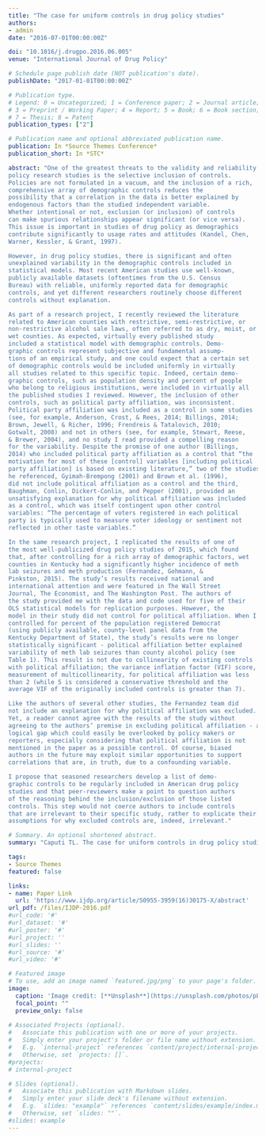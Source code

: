 ```yaml
---
title: "The case for uniform controls in drug policy studies"
authors:
- admin
date: "2016-07-01T00:00:00Z"

doi: "10.1016/j.drugpo.2016.06.005"
venue: "International Journal of Drug Policy"

# Schedule page publish date (NOT publication's date). 
publishDate: "2017-01-01T00:00:00Z"

# Publication type.
# Legend: 0 = Uncategorized; 1 = Conference paper; 2 = Journal article;
# 3 = Preprint / Working Paper; 4 = Report; 5 = Book; 6 = Book section;
# 7 = Thesis; 8 = Patent 
publication_types: ["2"]

# Publication name and optional abbreviated publication name. 
publication: In *Source Themes Conference*
publication_short: In *STC*

abstract: "One of the greatest threats to the validity and reliability of drug
policy research studies is the selective inclusion of controls.
Policies are not formulated in a vacuum, and the inclusion of a rich,
comprehensive array of demographic controls reduces the
possibility that a correlation in the data is better explained by
endogenous factors than the studied independent variable.
Whether intentional or not, exclusion (or inclusion) of controls
can make spurious relationships appear significant (or vice versa).
This issue is important in studies of drug policy as demographics
contribute significantly to usage rates and attitudes (Kandel, Chen,
Warner, Kessler, & Grant, 1997).

However, in drug policy studies, there is significant and often
unexplained variability in the demographic controls included in
statistical models. Most recent American studies use well-known,
publicly available datasets (oftentimes from the U.S. Census
Bureau) with reliable, uniformly reported data for demographic
controls, and yet different researchers routinely choose different
controls without explanation.

As part of a research project, I recently reviewed the literature
related to American counties with restrictive, semi-restrictive, or
non-restrictive alcohol sale laws, often referred to as dry, moist, or
wet counties. As expected, virtually every published study
included a statistical model with demographic controls. Demo-
graphic controls represent subjective and fundamental assump-
tions of an empirical study, and one could expect that a certain set
of demographic controls would be included uniformly in virtually
all studies related to this specific topic. Indeed, certain demo-
graphic controls, such as population density and percent of people
who belong to religious institutions, were included in virtually all
the published studies I reviewed. However, the inclusion of other
controls, such as political party affiliation, was inconsistent.
Political party affiliation was included as a control in some studies
(see, for example, Anderson, Crost, & Rees, 2014; Billings, 2014;
Brown, Jewell, & Richer, 1996; Frendreis & Tatalovich, 2010;
Gotwalt, 2008) and not in others (see, for example, Stewart, Reese,
& Brewer, 2004), and no study I read provided a compelling reason
for the variability. Despite the promise of one author (Billings,
2014) who included political party affiliation as a control that “the
motivation for most of these [control] variables [including political
party affiliation] is based on existing literature,” two of the studies
he referenced, Gyimah-Brempong (2001) and Brown et al. (1996),
did not include political affiliation as a control and the third,
Baughman, Conlin, Dickert-Conlin, and Pepper (2001), provided an
unsatisfying explanation for why political affiliation was included
as a control, which was itself contingent upon other control
variables: “The percentage of voters registered in each political
party is typically used to measure voter ideology or sentiment not
reflected in other taste variables.”

In the same research project, I replicated the results of one of
the most well-publicized drug policy studies of 2015, which found
that, after controlling for a rich array of demographic factors, wet
counties in Kentucky had a significantly higher incidence of meth
lab seizures and meth production (Fernandez, Gohmann, &
Pinkston, 2015). The study’s results received national and
international attention and were featured in The Wall Street
Journal, The Economist, and The Washington Post. The authors of
the study provided me with the data and code used for five of their
OLS statistical models for replication purposes. However, the
model in their study did not control for political affiliation. When I
controlled for percent of the population registered Democrat
(using publicly available, county-level panel data from the
Kentucky Department of State), the study’s results were no longer
statistically significant - political affiliation better explained
variability of meth lab seizures than county alcohol policy (see
Table 1). This result is not due to collinearity of existing controls
with political affiliation; the variance inflation factor (VIF) score, a
measurement of multicollinearity, for political affiliation was less
than 2 (while 5 is considered a conservative threshold and the
average VIF of the originally included controls is greater than 7).

Like the authors of several other studies, the Fernandez team did
not include an explanation for why political affiliation was excluded.
Yet, a reader cannot agree with the results of the study without
agreeing to the authors’ premise in excluding political affiliation - a
logical gap which could easily be overlooked by policy makers or
reporters, especially considering that political affiliation is not
mentioned in the paper as a possible control. Of course, biased
authors in the future may exploit similar opportunities to support
correlations that are, in truth, due to a confounding variable.

I propose that seasoned researchers develop a list of demo-
graphic controls to be regularly included in American drug policy
studies and that peer-reviewers make a point to question authors
of the reasoning behind the inclusion/exclusion of those listed
controls. This step would not coerce authors to include controls
that are irrelevant to their specific study, rather to explicate their
assumptions for why excluded controls are, indeed, irrelevant."

# Summary. An optional shortened abstract.
summary: "Caputi TL. The case for uniform controls in drug policy studies. International Journal of Drug Policy. 2016 Jul 1;33:102-4."

tags:
- Source Themes
featured: false

links:
- name: Paper Link
  url: 'https://www.ijdp.org/article/S0955-3959(16)30175-X/abstract'
url_pdf: /files/IJDP-2016.pdf
#url_code: '#'
#url_dataset: '#'
#url_poster: '#'
#url_project: ''
#url_slides: ''
#url_source: '#'
#url_video: '#'

# Featured image
# To use, add an image named `featured.jpg/png` to your page's folder. 
image:
  caption: 'Image credit: [**Unsplash**](https://unsplash.com/photos/pLCdAaMFLTE)'
  focal_point: ""
  preview_only: false
 
# Associated Projects (optional).
#   Associate this publication with one or more of your projects.
#   Simply enter your project's folder or file name without extension.
#   E.g. `internal-project` references `content/project/internal-project/index.md`.
#   Otherwise, set `projects: []`.
#projects:
# internal-project

# Slides (optional).
#   Associate this publication with Markdown slides.
#   Simply enter your slide deck's filename without extension.
#   E.g. `slides: "example"` references `content/slides/example/index.md`.
#   Otherwise, set `slides: ""`.
#slides: example
---
```

